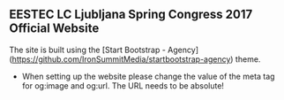 ## EESTEC LC Ljubljana Spring Congress 2017 Official Website


The site is built using the [Start Bootstrap - Agency] (https://github.com/IronSummitMedia/startbootstrap-agency) theme.

* When setting up the website please change the value of the meta tag for og:image and og:url. The URL needs to be absolute!
